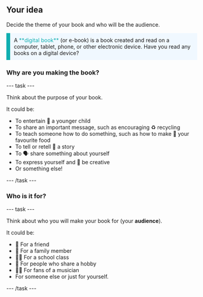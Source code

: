 ## Your idea

Decide the theme of your book and who will be the audience. 

<p style="border-left: solid; border-width:10px; border-color: #0faeb0; background-color: aliceblue; padding: 10px;">
A <span style="color: #0faeb0">**digital book**</span> (or e-book) is a book created and read on a computer, tablet, phone, or other electronic device. Have you read any books on a digital device?
</p>

### Why are you making the book?

--- task ---

Think about the purpose of your book. 

It could be:
- To entertain 🧒 a younger child
- To share an important message, such as encouraging ♻️ recycling
- To teach someone how to do something, such as how to make 🍕 your favourite food
- To tell or retell 📖 a story
- To 🗣️ share something about yourself
- To express yourself and 🎨 be creative
- Or something else!

--- /task ---

### Who is it for?

--- task ---

Think about who you will make your book for (your **audience**).

It could be:

- 👧 For a friend
- 👴 For a family member
- 👩‍🎓 For a school class
- 🏇 For people who share a hobby
- 👨‍🎤 For fans of a musician
- For someone else or just for yourself.

--- /task ---

